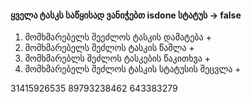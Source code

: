 #### ყველა ტასკს საწყისად ვანიჭებთ isdone სტატუს -> false
1. მომხმარებელს შეეძლოს ტასკის დამატება +
2. მომხმარებელს შეძლოს ტასკის წაშლა +
3. მომხმარებლს შეძლოს ტასკების წაკითხვა +
4. მომხმარებელს შეძლოს ტასკის სტატუსის შეცვლა +

31415926535
89793238462
643383279